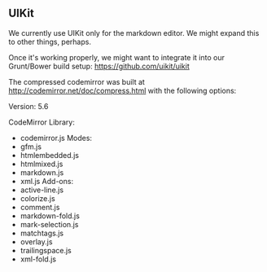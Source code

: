 UIKit
-----

We currently use UIKit only for the markdown editor. We might expand this to
other things, perhaps.

Once it's working properly, we might want to integrate it into our Grunt/Bower
build setup: https://github.com/uikit/uikit

The compressed codemirror was built at http://codemirror.net/doc/compress.html
with the following options:

   Version: 5.6

   CodeMirror Library:
   - codemirror.js
   Modes:
   - gfm.js
   - htmlembedded.js
   - htmlmixed.js
   - markdown.js
   - xml.js
   Add-ons:
   - active-line.js
   - colorize.js
   - comment.js
   - markdown-fold.js
   - mark-selection.js
   - matchtags.js
   - overlay.js
   - trailingspace.js
   - xml-fold.js



